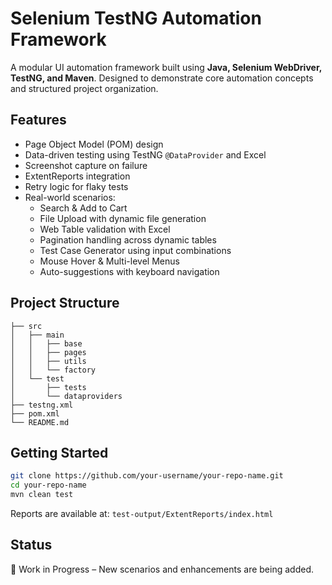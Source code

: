 # Selenium TestNG Automation Framework

A modular UI automation framework built using **Java, Selenium WebDriver, TestNG, and Maven**. Designed to demonstrate core automation concepts and structured project organization.

## Features

- Page Object Model (POM) design
- Data-driven testing using TestNG `@DataProvider` and Excel
- Screenshot capture on failure
- ExtentReports integration
- Retry logic for flaky tests
- Real-world scenarios:
  - Search & Add to Cart
  - File Upload with dynamic file generation
  - Web Table validation with Excel
  - Pagination handling across dynamic tables
  - Test Case Generator using input combinations
  - Mouse Hover & Multi-level Menus
  - Auto-suggestions with keyboard navigation

## Project Structure

```
├── src
│   ├── main
│   │   ├── base
│   │   ├── pages
│   │   ├── utils
│   │   └── factory
│   └── test
│       ├── tests
│       └── dataproviders
├── testng.xml
├── pom.xml
└── README.md
```

## Getting Started

```bash
git clone https://github.com/your-username/your-repo-name.git
cd your-repo-name
mvn clean test
```

Reports are available at: `test-output/ExtentReports/index.html`

## Status

🚧 Work in Progress – New scenarios and enhancements are being added.
